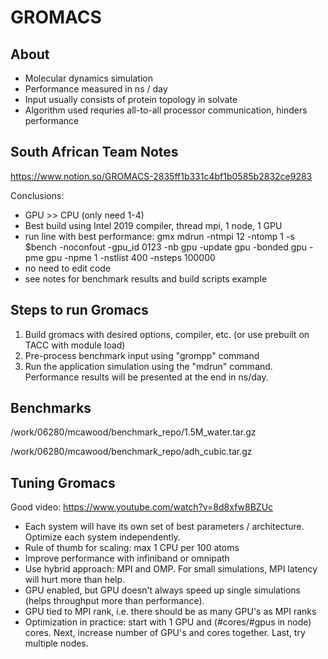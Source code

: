 # GROMACS

## About
- Molecular dynamics simulation
- Performance measured in ns / day
- Input usually consists of protein topology in solvate
- Algorithm used requries all-to-all processor communication, hinders performance

## South African Team Notes
https://www.notion.so/GROMACS-2835ff1b331c4bf1b0585b2832ce9283

Conclusions:
- GPU >> CPU (only need 1-4)
- Best build using Intel 2019 compiler, thread mpi, 1 node, 1 GPU
- run line with best performance: gmx mdrun -ntmpi 12 -ntomp 1 -s $bench -noconfout -gpu_id 0123   -nb gpu -update gpu  -bonded gpu -pme gpu -npme 1 -nstlist 400 -nsteps 100000
- no need to edit code
- see notes for benchmark results and build scripts example


## Steps to run Gromacs
1. Build gromacs with desired options, compiler, etc. (or use prebuilt on TACC with module load)
2. Pre-process benchmark input using "grompp" command
3. Run the application simulation using the "mdrun" command. Performance results will be presented at the end in ns/day.

## Benchmarks
/work/06280/mcawood/benchmark_repo/1.5M_water.tar.gz

/work/06280/mcawood/benchmark_repo/adh_cubic.tar.gz

## Tuning Gromacs
Good video: https://www.youtube.com/watch?v=8d8xfw8BZUc
- Each system will have its own set of best parameters / architecture. Optimize each system independently.
- Rule of thumb for scaling: max 1 CPU per 100 atoms
- Improve performance with infiniband or omnipath
- Use hybrid approach: MPI and OMP. For small simulations, MPI latency will hurt more than help.
- GPU enabled, but GPU doesn't always speed up single simulations (helps throughput more than performance).
- GPU tied to MPI rank, i.e. there should be as many GPU's as MPI ranks
- Optimization in practice: start with 1 GPU and (#cores/#gpus in node) cores. Next, increase number of GPU's and cores together. Last, try multiple nodes.

